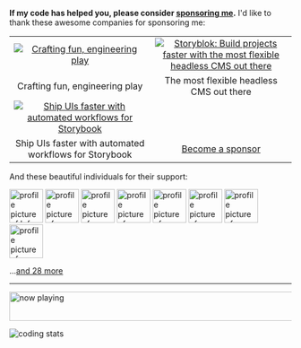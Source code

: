 **If my code has helped you, please consider [sponsoring me](https://github.com/sponsors/egoist).** I'd like to thank these awesome companies for sponsoring me:

<table>
  <tbody>
    <tr>
      <td width="50%" align="center">
        <a
          href="https://zolplay.com/?utm_source=egoist&utm_medium=github&utm_campaign=sponsorship"
        >
          <img
            alt="Crafting fun, engineering play"
            src="https://fastly.jsdelivr.net/gh/egoist-bot/images@main/uPic/AM6naF.png"
          />
        </a>
      </td>
      <td width="50%" align="center">
        <a
          href="https://www.storyblok.com/developers?utm_source=egoist&utm_medium=github&utm_campaign=sponsorship"
        >
          <img
            alt="Storyblok: Build projects faster with the most flexible headless CMS out there"
            src="https://user-images.githubusercontent.com/8784712/147583766-135757ed-bb12-4a26-a899-c43a4be8fb08.png"
          />
        </a>
      </td>
    </tr>
        <tr>
      <td width="50%" align="center">
        Crafting fun, engineering play
      </td>
      <td width="50%" align="center">
       The most flexible headless CMS out there
      </td>
    </tr>
       <tr>
      <td width="50%" align="center">
        <a
          href="https://www.chromatic.com/?utm_source=egoist&utm_medium=github&utm_campaign=sponsorship"
        >
          <img
            alt="Ship UIs faster with automated workflows for Storybook"
            src="https://fastly.jsdelivr.net/gh/egoist-bot/images@main/uPic/Frame 3.png"
          />
        </a>
      </td>
    </tr>
    <tr>
      <td width="50%" align="center">
        Ship UIs faster with automated workflows for Storybook
      </td>
      <td width="50%" align="center">
        <a href="https://github.com/sponsors/egoist">Become a sponsor</a>
      </td>
    </tr>
  </tbody>
</table>



And these beautiful individuals for their support:

<!-- replace-sponsors -->
<a title="Infra-Workleap" href="https://github.com/Infra-Workleap"><img src="https://avatars.githubusercontent.com/u/53535748?u=d1e55d7661d724bf2281c1bfd33cb8f99fe2465f&v=4" width="60" alt="profile picture of Infra-Workleap"></a> <a title="t3dotgg" href="https://github.com/t3dotgg"><img src="https://avatars.githubusercontent.com/u/6751787?u=5cfe6580169161607a4065c88d52dd02fdca9a3f&v=4" width="60" alt="profile picture of t3dotgg"></a> <a title="rauchg" href="https://github.com/rauchg"><img src="https://avatars.githubusercontent.com/u/13041?u=1ee8d111657cdd02ff6d253df00978d17ee6d722&v=4" width="60" alt="profile picture of rauchg"></a> <a title="FarazPatankar" href="https://github.com/FarazPatankar"><img src="https://avatars.githubusercontent.com/u/10681116?u=707f054b6651fcf93e5297b2142d15e772712e4a&v=4" width="60" alt="profile picture of FarazPatankar"></a> <a title="CaliCastle" href="https://github.com/CaliCastle"><img src="https://avatars.githubusercontent.com/u/10830749?u=143e1ac3c2065edddcd89dc9e785a7845ab896cb&v=4" width="60" alt="profile picture of CaliCastle"></a> <a title="aulneau" href="https://github.com/aulneau"><img src="https://avatars.githubusercontent.com/u/11803153?u=23ddb4b801b66522d9614e6988ed113d1ffc0a00&v=4" width="60" alt="profile picture of aulneau"></a> <a title="DIYgod" href="https://github.com/DIYgod"><img src="https://avatars.githubusercontent.com/u/8266075?u=9de49c9b3eaf4db02e685458cb64b64c172034bf&v=4" width="60" alt="profile picture of DIYgod"></a> <a title="cometkim" href="https://github.com/cometkim"><img src="https://avatars.githubusercontent.com/u/9696352?u=a0c516f075b83409a8b6317ad269291117861e26&v=4" width="60" alt="profile picture of cometkim"></a>

...[and 28 more](https://egoist.dev/thanks)
      <!-- replace-sponsors -->

---

<a href="https://volt.fm/egoist" target="_blank"><img src="https://spotify-badge-egoist.vercel.app/api/now-playing" width="540" height="52" alt="now playing"></a>

<!-- https://github.com/Gerhut/Gerhut -->
<!-- pls deploy your own service using the repo above -->

![coding stats](https://img.shields.io/endpoint?url=https://wakapi.dev/api/compat/shields/v1/egoist/interval:30_days&label=coding%20stats%20last%2030d)
